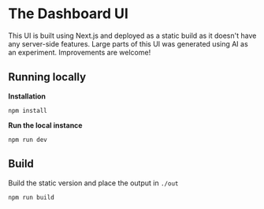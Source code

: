 # The Dashboard UI

This UI is built using Next.js and deployed as a static build as it doesn't have any server-side features. Large
parts of this UI was generated using AI as an experiment. Improvements are welcome!

## Running locally

**Installation**

```shell
npm install
```

**Run the local instance**

```shell
npm run dev
```

## Build

Build the static version and place the output in `./out`

```shell
npm run build
```